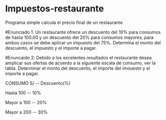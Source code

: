 # Impuestos-restaurante
Programa simple calcula el precio final de un restaurante


#Enunciado 1:
Un restaurante ofrece un descuento del 10% para consumos de hasta 100.00 y un descuento del 20% para consumos mayores, para ambos casos se debe aplicar un impuesto del 75%. Determina el monto del descuento, el impuesto y el importe a pagar.


#Enuncaido 2:
Debido a los excelentes resultados el restaurante desea amplicar sus ofertas de acuerdo a la siguiente escala de consumo, ver la tabla. Determinar el monto del descuento, el importe del imouesto y el importe a pagar.

CONSUMO S/  --   Descuento(%)

Hasta 100   --    10%

Mayor a 100  --   20%

Mayor a 200  --   30%
